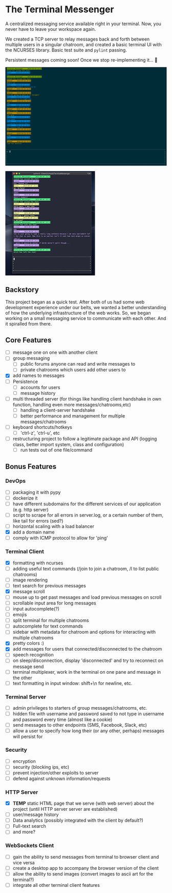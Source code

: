 # The Terminal Messenger #

A centralized messaging service available right in your terminal. Now, you never have to leave your workspace again.


We created a TCP server to relay messages back and forth between multiple users in a singular chatroom, and created a basic terminal UI with the NCURSES library. Basic test suite and `pylint` passing. 

Persistent messages coming soon! Once we stop re-implementing it... :eyes:


![Conversation Example 1](images/conversation_one.png)

![Conversation Example 2](images/conversation_two.png) 
<!-- .element style="height: 400%; width: 400%" -->

## Backstory
This project began as a quick test. After both of us had some web development experience under our belts, we wanted a better understanding of how the underlying infrastructure of the web works. So, we began working on a small messaging service to communicate with each other. And it spiralled from there.


## Core Features ##
- [ ] message one on one with another client
- [ ] group messaging
	- [ ] public forums anyone can read and write messages to
	- [ ] private chatrooms which users add other users to
- [x] add names to messages
- [ ] Persistence
	- [ ] accounts for users
	- [ ] message history
- [ ] multi threaded server (for things like handling client handshake in own function, handling even more messages/chatrooms,etc)
	- [ ] handling a client-server handshake
	- [ ] better performance and management for multiple messages/chatrooms
- [ ] keyboard shortcuts/hotkeys
  - [ ] 'ctrl-z', 'ctrl-u', etc
- [ ] restructuring project to follow a legitimate package and API (logging class, better import system, class and configuration)
    - [ ] run tests out of one file/command

## Bonus Features ##
### DevOps ###
- [ ] packaging it with pypy
- [ ] dockerize it 
- [ ] have different subdomains for the different services of our application (e.g. http server)
- [ ] script to scrape for all errors in server.log, or a certain number of them, like tail for errors (sed?)
- [ ] horizontal scaling with a load balancer
- [x] add a domain name
- [ ] comply with ICMP protocol to allow for 'ping'
### Terminal Client ###
- [x] formatting with ncurses
- [ ] adding useful text commands (/join to join a chatroom, /l to list public chatrooms)
- [ ] image rendering 
- [ ] text search for previous messages
- [x] message scroll
- [ ] mouse up to get past messages and load previous messages on scroll
- [ ] scrollable input area for long messages
- [ ] input autocomplete(?)
- [ ] emojis
- [ ] split terminal for multiple chatrooms
- [ ] autocomplete for text commands
- [ ] sidebar with metadata for chatroom and options for interacting with multiple chatrooms
- [x] pretty colors :)
- [x] add messages for users that connected/disconnected to the chatroom
- [ ] speech recognition
- [ ] on sleep/disconnection, display 'disconnected' and try to reconnect on message send
- [ ] terminal multiplexer, work in the terminal on one pane and message in the other
- [ ] text formatting in input window: shift+\n for newline, etc.
### Terminal Server ###
- [ ] admin privileges to starters of group messages/chatrooms, etc.
- [ ] hidden file with username and password saved to not type in username and password every time (almost like a cookie)
- [ ] send messages to other endpoints (SMS, Facebook, Slack, etc)
- [ ] allow a user to specify how long their (or any other, perhaps) messages will persist for
### Security ###
- [ ] encryption
- [ ] security (blocking ips, etc)
- [ ] prevent injection/other exploits to server
- [ ] defend against unknown information/requests
### HTTP Server ###
- [x] **TEMP** static HTML page that we serve (with web server) about the project (until HTTP server server are established)
- [ ] user/message history
- [ ] Data analytics (possibly integrated with the client by default?)
- [ ] Full-text search
- [ ] and more?
### WebSockets Client ###
- [ ] gain the ability to send messages from terminal to browser client and vice versa
- [ ] create a desktop app to accompany the browser version of the client
- [ ] allow the ability to send images (convert images to ascii art for the terminal?)
- [ ] integrate all other terminal client features
